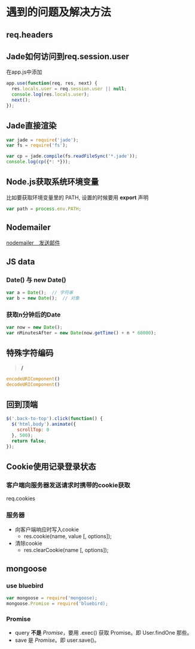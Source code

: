 # 遇到的问题及解决方法
## req.headers

## Jade如何访问到req.session.user
在app.js中添加
```javascript
app.use(function(req, res, next) {
  res.locals.user = req.session.user || null;
  console.log(res.locals.user);
  next();
});
```

## Jade直接渲染
```javascript
var jade = require('jade');
var fs = require('fs');

var cp = jade.compile(fs.readFileSync('*.jade'));
console.log(cp({*: *}));
```

## Node.js获取系统环境变量
比如要获取环境变量里的 PATH,
设置的时候要用 **export** 声明
```javascript
var path = process.env.PATH;
```

## Nodemailer
[nodemailer　发送邮件](http://blog.csdn.net/elliott_yoho/article/details/53100227)

## JS data
### Date() 与 new Date()
```javascript
var a = Date();  // 字符串
var b = new Date();  // 对象
```

### 获取n分钟后的Date
```javascript
var now = new Date();
var nMinutesAfter = new Date(now.getTime() + n * 60000);
```

## 特殊字符编码
> **/**

```javascript
encodeURIComponent()
decodeURIComponent()
```

## 回到顶端
```javascript
$('.back-to-top').click(function() {
  $('html,body').animate({
    scrollTop: 0
  }, 500);
  return false;
});
```

## Cookie使用记录登录状态
### 客户端向服务器发送请求时携带的cookie获取
req.cookies
### 服务器
* 向客户端响应时写入cookie
    * res.cookie(name, value [, options]);
* 清除cookie
    * res.clearCookie(name [, options]);

## mongoose
### use bluebird
```javascript
var mongoose = require('mongoose);
mongoose.Promise = require('bluebird);
```

### Promise
* query **不是** *Promise*，要用 .exec() 获取 Promise。即 User.findOne 那些。
* save 是 *Promise*。即 user.save()。